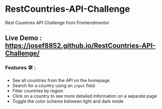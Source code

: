 # RestCountries-API-Challenge
Rest Countries API Challenge from Frontendmentor


## Live Demo : https://josef8852.github.io/RestCountries-API-Challenge/

### Features 🛠 :
- See all countries from the API on the homepage
- Search for a country using an `input` field
- Filter countries by region
- Click on a country to see more detailed information on a separate page
- Toggle the color scheme between light and dark mode
